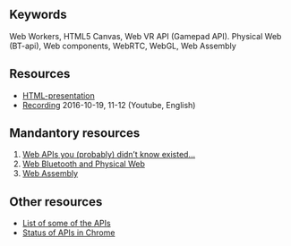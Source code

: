 ## Keywords
Web Workers, HTML5 Canvas, Web VR API (Gamepad API). Physical Web (BT-api), Web components, WebRTC, WebGL, Web Assembly

## Resources
- [HTML-presentation](https://rawgit.com/CS-LNU-Learning-Objects/client-side-javascript/master/lectures/06-api/)
- [Recording](https://youtu.be/KmQA-uDuIbA) 2016-10-19, 11-12 (Youtube, English)

## Mandantory resources

1. [Web APIs you (probably) didn’t know existed...](https://youtu.be/NCGLPp778JY)
2. [Web Bluetooth and Physical Web](https://youtu.be/_BUwOBdLjzQ)
3. [Web Assembly](https://youtu.be/NhAPPQqKCi8)

## Other resources
* [List of some of the APIs](https://developer.mozilla.org/en-US/docs/Web/API)
* [Status of APIs in Chrome](https://www.chromestatus.com/features)
